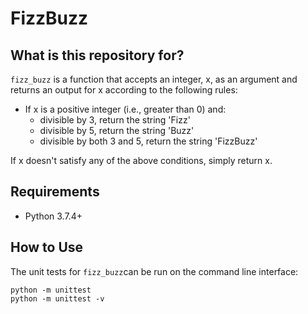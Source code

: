 # FizzBuzz

## What is this repository for?

``fizz_buzz`` is a function that accepts an integer, x,  as an argument and returns an output for x according to the following rules:
* If x is a positive integer (i.e., greater than 0) and:
    * divisible by 3, return the string 'Fizz'
    * divisible by 5, return the string 'Buzz'
    * divisible by both 3 and 5, return the string 'FizzBuzz'

If x doesn't satisfy any of the above conditions, simply return x.

## Requirements

* Python 3.7.4+

## How to Use

The unit tests for ``fizz_buzz``can be run on the command line interface:

```
python -m unittest
python -m unittest -v
```
